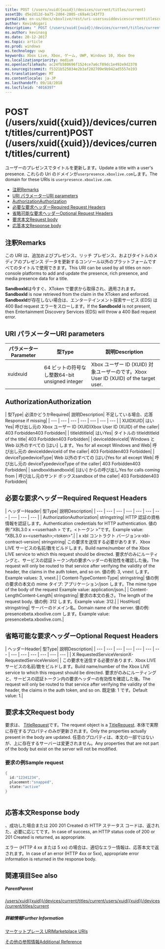 ```yaml
---
title: POST (/users/xuid({xuid})/devices/current/titles/current)
assetID: d5e2d12d-ba75-2d04-2805-c69a4c143f73
permalink: en-us/docs/xboxlive/rest/uri-usersxuiddevicescurrenttitlescurrentpost.html
author: KevinAsgari
description: " POST (/users/xuid({xuid})/devices/current/titles/current)"
ms.author: kevinasg
ms.date: 20-12-2017
ms.topic: article
ms.prod: windows
ms.technology: uwp
keywords: Xbox Live, Xbox, ゲーム, UWP, Windows 10, Xbox One
ms.localizationpriority: medium
ms.openlocfilehash: ac24fb580696f1524ce7a6cf09dc1e492e9d2378
ms.sourcegitcommit: f5321b525034e2b3af202709e9b942ad5557e193
ms.translationtype: MT
ms.contentlocale: ja-JP
ms.lasthandoff: 09/18/2018
ms.locfileid: "4016397"
---
```

# <a name="post-usersxuidxuiddevicescurrenttitlescurrent"></a><span data-ttu-id="0e8d0-104">POST (/users/xuid({xuid})/devices/current/titles/current)</span><span class="sxs-lookup"><span data-stu-id="0e8d0-104">POST (/users/xuid({xuid})/devices/current/titles/current)</span></span>
<span data-ttu-id="0e8d0-105">ユーザーのプレゼンスでタイトルを更新します。</span><span class="sxs-lookup"><span data-stu-id="0e8d0-105">Update a title with a user's presence.</span></span> <span data-ttu-id="0e8d0-106">これらの Uri のドメインが`userpresence.xboxlive.com`します。</span><span class="sxs-lookup"><span data-stu-id="0e8d0-106">The domain for these URIs is `userpresence.xboxlive.com`.</span></span>
 
  * [<span data-ttu-id="0e8d0-107">注釈</span><span class="sxs-lookup"><span data-stu-id="0e8d0-107">Remarks</span></span>](#ID4EV)
  * [<span data-ttu-id="0e8d0-108">URI パラメーター</span><span class="sxs-lookup"><span data-stu-id="0e8d0-108">URI parameters</span></span>](#ID4EEB)
  * [<span data-ttu-id="0e8d0-109">Authorization</span><span class="sxs-lookup"><span data-stu-id="0e8d0-109">Authorization</span></span>](#ID4EPB)
  * [<span data-ttu-id="0e8d0-110">必要な要求ヘッダー</span><span class="sxs-lookup"><span data-stu-id="0e8d0-110">Required Request Headers</span></span>](#ID4ENE)
  * [<span data-ttu-id="0e8d0-111">省略可能な要求ヘッダー</span><span class="sxs-lookup"><span data-stu-id="0e8d0-111">Optional Request Headers</span></span>](#ID4ERG)
  * [<span data-ttu-id="0e8d0-112">要求本文</span><span class="sxs-lookup"><span data-stu-id="0e8d0-112">Request body</span></span>](#ID4ERH)
  * [<span data-ttu-id="0e8d0-113">応答本文</span><span class="sxs-lookup"><span data-stu-id="0e8d0-113">Response body</span></span>](#ID4EKAAC)
 
<a id="ID4EV"></a>

 
## <a name="remarks"></a><span data-ttu-id="0e8d0-114">注釈</span><span class="sxs-lookup"><span data-stu-id="0e8d0-114">Remarks</span></span>
 
<span data-ttu-id="0e8d0-115">この URI は、追加およびプレゼンス、リッチ プレゼンス、およびタイトルのメディアのプレゼンス データを更新するコンソール以外のプラットフォームですべてのタイトルで使用できます。</span><span class="sxs-lookup"><span data-stu-id="0e8d0-115">This URI can be used by all titles on non-console platforms to add and update the presence, rich presence, and media presence data for a title.</span></span>
 
<span data-ttu-id="0e8d0-116">**SandboxId**は今すぐ、XToken で要求から取得され、適用されます。</span><span class="sxs-lookup"><span data-stu-id="0e8d0-116">**SandboxId** is now retrieved from the claim in the XToken and enforced.</span></span> <span data-ttu-id="0e8d0-117">**SandboxId**が存在しない場合は、エンターテインメント探索サービス (EDS) は 400 Bad request エラーをスローします。</span><span class="sxs-lookup"><span data-stu-id="0e8d0-117">If the **SandboxId** is not present, then Entertainment Discovery Services (EDS) will throw a 400 Bad request error.</span></span>
  
<a id="ID4EEB"></a>

 
## <a name="uri-parameters"></a><span data-ttu-id="0e8d0-118">URI パラメーター</span><span class="sxs-lookup"><span data-stu-id="0e8d0-118">URI parameters</span></span>
 
| <span data-ttu-id="0e8d0-119">パラメーター</span><span class="sxs-lookup"><span data-stu-id="0e8d0-119">Parameter</span></span>| <span data-ttu-id="0e8d0-120">型</span><span class="sxs-lookup"><span data-stu-id="0e8d0-120">Type</span></span>| <span data-ttu-id="0e8d0-121">説明</span><span class="sxs-lookup"><span data-stu-id="0e8d0-121">Description</span></span>| 
| --- | --- | --- | 
| <span data-ttu-id="0e8d0-122">xuid</span><span class="sxs-lookup"><span data-stu-id="0e8d0-122">xuid</span></span>| <span data-ttu-id="0e8d0-123">64 ビットの符号なし整数</span><span class="sxs-lookup"><span data-stu-id="0e8d0-123">64-bit unsigned integer</span></span>| <span data-ttu-id="0e8d0-124">Xbox ユーザー ID (XUID) 対象ユーザーのです。</span><span class="sxs-lookup"><span data-stu-id="0e8d0-124">Xbox User ID (XUID) of the target user.</span></span>| 
  
<a id="ID4EPB"></a>

 
## <a name="authorization"></a><span data-ttu-id="0e8d0-125">Authorization</span><span class="sxs-lookup"><span data-stu-id="0e8d0-125">Authorization</span></span>
 
| <span data-ttu-id="0e8d0-126">型</span><span class="sxs-lookup"><span data-stu-id="0e8d0-126">Type</span></span>| <span data-ttu-id="0e8d0-127">必須かどうか</span><span class="sxs-lookup"><span data-stu-id="0e8d0-127">Required</span></span>| <span data-ttu-id="0e8d0-128">説明</span><span class="sxs-lookup"><span data-stu-id="0e8d0-128">Description</span></span>| <span data-ttu-id="0e8d0-129">不足している場合、応答</span><span class="sxs-lookup"><span data-stu-id="0e8d0-129">Response if missing</span></span>| 
| --- | --- | --- | --- | --- | --- | --- | 
| <span data-ttu-id="0e8d0-130">XUID</span><span class="sxs-lookup"><span data-stu-id="0e8d0-130">XUID</span></span>| <span data-ttu-id="0e8d0-131">はい</span><span class="sxs-lookup"><span data-stu-id="0e8d0-131">Yes</span></span>| <span data-ttu-id="0e8d0-132">呼び出し元の Xbox ユーザー ID (XUID)</span><span class="sxs-lookup"><span data-stu-id="0e8d0-132">Xbox User ID (XUID) of the caller</span></span>| <span data-ttu-id="0e8d0-133">403 Forbidden</span><span class="sxs-lookup"><span data-stu-id="0e8d0-133">403 Forbidden</span></span>| 
| <span data-ttu-id="0e8d0-134">titleId</span><span class="sxs-lookup"><span data-stu-id="0e8d0-134">titleId</span></span>| <span data-ttu-id="0e8d0-135">はい</span><span class="sxs-lookup"><span data-stu-id="0e8d0-135">Yes</span></span>| <span data-ttu-id="0e8d0-136">タイトルの titleId</span><span class="sxs-lookup"><span data-stu-id="0e8d0-136">titleId of the title</span></span>| <span data-ttu-id="0e8d0-137">403 Forbidden</span><span class="sxs-lookup"><span data-stu-id="0e8d0-137">403 Forbidden</span></span>| 
| <span data-ttu-id="0e8d0-138">deviceId</span><span class="sxs-lookup"><span data-stu-id="0e8d0-138">deviceId</span></span>| <span data-ttu-id="0e8d0-139">Windows と Web 以外のすべての [はい] します。</span><span class="sxs-lookup"><span data-stu-id="0e8d0-139">Yes for all except Windows and Web</span></span>| <span data-ttu-id="0e8d0-140">呼び出し元の deviceId</span><span class="sxs-lookup"><span data-stu-id="0e8d0-140">deviceId of the caller</span></span>| <span data-ttu-id="0e8d0-141">403 Forbidden</span><span class="sxs-lookup"><span data-stu-id="0e8d0-141">403 Forbidden</span></span>| 
| <span data-ttu-id="0e8d0-142">deviceType</span><span class="sxs-lookup"><span data-stu-id="0e8d0-142">deviceType</span></span>| <span data-ttu-id="0e8d0-143">Web 以外のすべての [はい]</span><span class="sxs-lookup"><span data-stu-id="0e8d0-143">Yes for all except Web</span></span>| <span data-ttu-id="0e8d0-144">呼び出し元の deviceType</span><span class="sxs-lookup"><span data-stu-id="0e8d0-144">deviceType of the caller</span></span>| <span data-ttu-id="0e8d0-145">403 Forbidden</span><span class="sxs-lookup"><span data-stu-id="0e8d0-145">403 Forbidden</span></span>| 
| <span data-ttu-id="0e8d0-146">sandboxId</span><span class="sxs-lookup"><span data-stu-id="0e8d0-146">sandboxId</span></span>| <span data-ttu-id="0e8d0-147">[はい] からの呼び出し</span><span class="sxs-lookup"><span data-stu-id="0e8d0-147">Yes for calls coming from</span></span> | <span data-ttu-id="0e8d0-148">呼び出し元のサンド ボックス</span><span class="sxs-lookup"><span data-stu-id="0e8d0-148">sandbox of the caller</span></span>| <span data-ttu-id="0e8d0-149">403 Forbidden</span><span class="sxs-lookup"><span data-stu-id="0e8d0-149">403 Forbidden</span></span>| 
  
<a id="ID4ENE"></a>

 
## <a name="required-request-headers"></a><span data-ttu-id="0e8d0-150">必要な要求ヘッダー</span><span class="sxs-lookup"><span data-stu-id="0e8d0-150">Required Request Headers</span></span>
 
| <span data-ttu-id="0e8d0-151">ヘッダー</span><span class="sxs-lookup"><span data-stu-id="0e8d0-151">Header</span></span>| <span data-ttu-id="0e8d0-152">型</span><span class="sxs-lookup"><span data-stu-id="0e8d0-152">Type</span></span>| <span data-ttu-id="0e8d0-153">説明</span><span class="sxs-lookup"><span data-stu-id="0e8d0-153">Description</span></span>| 
| --- | --- | --- | --- | --- | --- | --- | --- | --- | --- | 
| <span data-ttu-id="0e8d0-154">Authorization</span><span class="sxs-lookup"><span data-stu-id="0e8d0-154">Authorization</span></span>| <span data-ttu-id="0e8d0-155">string</span><span class="sxs-lookup"><span data-stu-id="0e8d0-155">string</span></span>| <span data-ttu-id="0e8d0-156">HTTP 認証の資格情報を認証します。</span><span class="sxs-lookup"><span data-stu-id="0e8d0-156">Authentication credentials for HTTP authentication.</span></span> <span data-ttu-id="0e8d0-157">値の例:"XBL3.0 x =&lt;userhash > です。&lt;トークン >"です。</span><span class="sxs-lookup"><span data-stu-id="0e8d0-157">Example value: "XBL3.0 x=&lt;userhash>;&lt;token>".</span></span>| 
| <span data-ttu-id="0e8d0-158">x xbl コントラクト バージョン</span><span class="sxs-lookup"><span data-stu-id="0e8d0-158">x-xbl-contract-version</span></span>| <span data-ttu-id="0e8d0-159">string</span><span class="sxs-lookup"><span data-stu-id="0e8d0-159">string</span></span>| <span data-ttu-id="0e8d0-160">この要求を送信する必要があります、Xbox LIVE サービスの名前/数をビルドします。</span><span class="sxs-lookup"><span data-stu-id="0e8d0-160">Build name/number of the Xbox LIVE service to which this request should be directed.</span></span> <span data-ttu-id="0e8d0-161">要求がのみにルーティングと、サービスの認証トークン内の要求ヘッダーの有効性を確認した後。</span><span class="sxs-lookup"><span data-stu-id="0e8d0-161">The request will only be routed to that service after verifying the validity of the header, the claims in the auth token, and so on.</span></span> <span data-ttu-id="0e8d0-162">値の例: 3, vnext します。</span><span class="sxs-lookup"><span data-stu-id="0e8d0-162">Example values: 3, vnext.</span></span>| 
| <span data-ttu-id="0e8d0-163">Content-Type</span><span class="sxs-lookup"><span data-stu-id="0e8d0-163">Content-Type</span></span>| <span data-ttu-id="0e8d0-164">string</span><span class="sxs-lookup"><span data-stu-id="0e8d0-164">string</span></span>| <span data-ttu-id="0e8d0-165">値の例の要求の本文の mime タイプ: アプリケーション/json します。</span><span class="sxs-lookup"><span data-stu-id="0e8d0-165">The mime type of the body of the request Example value: application/json.</span></span>| 
| <span data-ttu-id="0e8d0-166">Content-Length</span><span class="sxs-lookup"><span data-stu-id="0e8d0-166">Content-Length</span></span>| <span data-ttu-id="0e8d0-167">string</span><span class="sxs-lookup"><span data-stu-id="0e8d0-167">string</span></span>| <span data-ttu-id="0e8d0-168">要求の本文の長さ。</span><span class="sxs-lookup"><span data-stu-id="0e8d0-168">The length of the request body.</span></span> <span data-ttu-id="0e8d0-169">値の例: 312 します。</span><span class="sxs-lookup"><span data-stu-id="0e8d0-169">Example value: 312.</span></span>| 
| <span data-ttu-id="0e8d0-170">Host</span><span class="sxs-lookup"><span data-stu-id="0e8d0-170">Host</span></span>| <span data-ttu-id="0e8d0-171">string</span><span class="sxs-lookup"><span data-stu-id="0e8d0-171">string</span></span>| <span data-ttu-id="0e8d0-172">サーバーのドメイン名。</span><span class="sxs-lookup"><span data-stu-id="0e8d0-172">Domain name of the server.</span></span> <span data-ttu-id="0e8d0-173">値の例: presencebeta.xboxlive.com します。</span><span class="sxs-lookup"><span data-stu-id="0e8d0-173">Example value: presencebeta.xboxlive.com.</span></span>| 
  
<a id="ID4ERG"></a>

 
## <a name="optional-request-headers"></a><span data-ttu-id="0e8d0-174">省略可能な要求ヘッダー</span><span class="sxs-lookup"><span data-stu-id="0e8d0-174">Optional Request Headers</span></span>
 
| <span data-ttu-id="0e8d0-175">ヘッダー</span><span class="sxs-lookup"><span data-stu-id="0e8d0-175">Header</span></span>| <span data-ttu-id="0e8d0-176">型</span><span class="sxs-lookup"><span data-stu-id="0e8d0-176">Type</span></span>| <span data-ttu-id="0e8d0-177">説明</span><span class="sxs-lookup"><span data-stu-id="0e8d0-177">Description</span></span>| 
| --- | --- | --- | --- | --- | --- | --- | --- | --- | --- | --- | --- | --- | 
| <span data-ttu-id="0e8d0-178">X RequestedServiceVersion</span><span class="sxs-lookup"><span data-stu-id="0e8d0-178">X-RequestedServiceVersion</span></span>|  | <span data-ttu-id="0e8d0-179">この要求を送信する必要があります、Xbox LIVE サービスの名前/数をビルドします。</span><span class="sxs-lookup"><span data-stu-id="0e8d0-179">Build name/number of the Xbox LIVE service to which this request should be directed.</span></span> <span data-ttu-id="0e8d0-180">要求がのみにルーティングと、サービスの認証トークン内の要求ヘッダーの有効性を確認した後。</span><span class="sxs-lookup"><span data-stu-id="0e8d0-180">The request will only be routed to that service after verifying the validity of the header, the claims in the auth token, and so on.</span></span> <span data-ttu-id="0e8d0-181">既定値: 1 です。</span><span class="sxs-lookup"><span data-stu-id="0e8d0-181">Default value: 1.</span></span>| 
  
<a id="ID4ERH"></a>

 
## <a name="request-body"></a><span data-ttu-id="0e8d0-182">要求本文</span><span class="sxs-lookup"><span data-stu-id="0e8d0-182">Request body</span></span>
 
<span data-ttu-id="0e8d0-183">要求は、 [TitleRequest](../../json/json-titlerequest.md)です。</span><span class="sxs-lookup"><span data-stu-id="0e8d0-183">The request object is a [TitleRequest](../../json/json-titlerequest.md).</span></span> <span data-ttu-id="0e8d0-184">本体で実際に存在するプロパティのみが更新されます。</span><span class="sxs-lookup"><span data-stu-id="0e8d0-184">Only the properties actually present in the body are updated.</span></span> <span data-ttu-id="0e8d0-185">任意のプロパティは、本文の一部ではないが、上に存在するサーバーは変更されません。</span><span class="sxs-lookup"><span data-stu-id="0e8d0-185">Any properties that are not part of the body but exist on the server will not be modified.</span></span>
 
<a id="ID4EAAAC"></a>

 
### <a name="sample-request"></a><span data-ttu-id="0e8d0-186">要求の例</span><span class="sxs-lookup"><span data-stu-id="0e8d0-186">Sample request</span></span>
 

```cpp
{
  id:"12341234",
  placement:"snapped",
  state:"active"
}
      
```

   
<a id="ID4EKAAC"></a>

 
## <a name="response-body"></a><span data-ttu-id="0e8d0-187">応答本文</span><span class="sxs-lookup"><span data-stu-id="0e8d0-187">Response body</span></span>
 
<span data-ttu-id="0e8d0-188">、成功した場合または 200 201 Created の HTTP ステータス コードは、返された、必要に応じてです。</span><span class="sxs-lookup"><span data-stu-id="0e8d0-188">In case of success, an HTTP status code of 200 or 201 Created is returned, as appropriate.</span></span>
 
<span data-ttu-id="0e8d0-189">エラー (HTTP 4 xx または 5 xx) の場合は、適切なエラー情報は、応答本文で返されます。</span><span class="sxs-lookup"><span data-stu-id="0e8d0-189">In case of an error (HTTP 4xx or 5xx), appropriate error information is returned in the response body.</span></span>
  
<a id="ID4EVAAC"></a>

 
## <a name="see-also"></a><span data-ttu-id="0e8d0-190">関連項目</span><span class="sxs-lookup"><span data-stu-id="0e8d0-190">See also</span></span>
 
<a id="ID4EXAAC"></a>

 
##### <a name="parent"></a><span data-ttu-id="0e8d0-191">Parent</span><span class="sxs-lookup"><span data-stu-id="0e8d0-191">Parent</span></span> 

[<span data-ttu-id="0e8d0-192">/users/xuid({xuid})/devices/current/titles/current</span><span class="sxs-lookup"><span data-stu-id="0e8d0-192">/users/xuid({xuid})/devices/current/titles/current</span></span>](uri-usersxuiddevicescurrenttitlescurrent.md)

  
<a id="ID4EBBAC"></a>

 
##### <a name="further-information"></a><span data-ttu-id="0e8d0-193">詳細情報</span><span class="sxs-lookup"><span data-stu-id="0e8d0-193">Further Information</span></span> 

[<span data-ttu-id="0e8d0-194">マーケットプレース URI</span><span class="sxs-lookup"><span data-stu-id="0e8d0-194">Marketplace URIs</span></span>](../marketplace/atoc-reference-marketplace.md)

 [<span data-ttu-id="0e8d0-195">その他の参照情報</span><span class="sxs-lookup"><span data-stu-id="0e8d0-195">Additional Reference</span></span>](../../additional/atoc-xboxlivews-reference-additional.md)

   